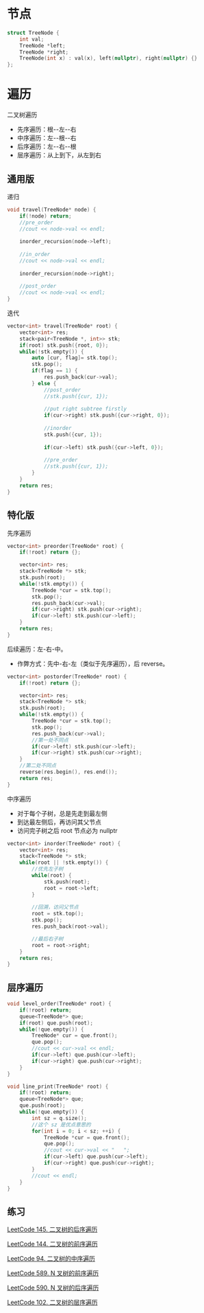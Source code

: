 # 节点

```cpp
struct TreeNode {
	int val;
	TreeNode *left;
	TreeNode *right;
	TreeNode(int x) : val(x), left(nullptr), right(nullptr) {}
};
```



# 遍历

二叉树遍历

- 先序遍历：根--左--右
- 中序遍历：左--根--右
- 后序遍历：左--右--根
- 层序遍历：从上到下，从左到右



## 通用版

递归

```cpp
void travel(TreeNode* node) {
	if(!node) return;
    //pre_order
    //cout << node->val << endl;
    
	inorder_recursion(node->left);
    
    //in_order
	//cout << node->val << endl;
    
	inorder_recursion(node->right);
    
    //post_order
    //cout << node->val << endl;
}
```

迭代

```cpp
vector<int> travel(TreeNode* root) {
    vector<int> res;
    stack<pair<TreeNode *, int>> stk;
    if(root) stk.push({root, 0});
    while(!stk.empty()) {
        auto [cur, flag]= stk.top();
        stk.pop();
        if(flag == 1) {
            res.push_back(cur->val);
        } else {
            //post_order
            //stk.push({cur, 1});
            
            //put right subtree firstly
            if(cur->right) stk.push({cur->right, 0});
            
            //inorder
            stk.push({cur, 1});
            
            if(cur->left) stk.push({cur->left, 0});
            
            //pre_order
            //stk.push({cur, 1});
        }
    }
    return res;
}
```



## 特化版

先序遍历

```cpp
vector<int> preorder(TreeNode* root) {
    if(!root) return {};

    vector<int> res;
    stack<TreeNode *> stk;
    stk.push(root);
    while(!stk.empty()) {
        TreeNode *cur = stk.top();
        stk.pop();
        res.push_back(cur->val);
        if(cur->right) stk.push(cur->right);
        if(cur->left) stk.push(cur->left);
    }
    return res;
}
```



后续遍历：左-右-中。

- 作弊方式：先中-右-左（类似于先序遍历），后 reverse。

```cpp
vector<int> postorder(TreeNode* root) {
    if(!root) return {};

    vector<int> res;
    stack<TreeNode *> stk;
    stk.push(root);
    while(!stk.empty()) {
        TreeNode *cur = stk.top();
        stk.pop();
        res.push_back(cur->val);
        //第一处不同点
        if(cur->left) stk.push(cur->left);
        if(cur->right) stk.push(cur->right);
    }
    //第二处不同点
    reverse(res.begin(), res.end());
    return res;
}
```



中序遍历

- 对于每个子树，总是先走到最左侧
- 到达最左侧后，再访问其父节点
- 访问完子树之后 root 节点必为 nullptr

```cpp
vector<int> inorder(TreeNode* root) {
    vector<int> res;
    stack<TreeNode *> stk;
    while(root || !stk.empty()) {
        //优先左子树
        while(root) {
            stk.push(root);
            root = root->left;
        }
        
        //回溯，访问父节点
        root = stk.top();
        stk.pop();
        res.push_back(root->val);

        //最后右子树
        root = root->right;
    }
    return res;
}
```



## 层序遍历

```cpp
void level_order(TreeNode* root) {
    if(!root) return;
    queue<TreeNode*> que;
    if(root) que.push(root);
	while(!que.empty()) {
		TreeNode* cur = que.front();
		que.pop();
        //cout << cur->val << endl;
		if(cur->left) que.push(cur->left);
		if(cur->right) que.push(cur->right);
	}
}

void line_print(TreeNode* root) {
	if(!root) return;
	queue<TreeNode*> que;
    que.push(root);
    while(!que.empty()) {
        int sz = q.size();
        //这个 sz 是优点意思的
        for(int i = 0; i < sz; ++i) {
            TreeNode *cur = que.front();
            que.pop();
            //cout << cur->val << "   ";
            if(cur->left) que.push(cur->left);
            if(cur->right) que.push(cur->right);
        }
        //cout << endl;
    }
}
```



## 练习

[LeetCode 145. 二叉树的后序遍历](https://leetcode.cn/problems/binary-tree-postorder-traversal/)

[LeetCode 144. 二叉树的前序遍历](https://leetcode.cn/problems/binary-tree-preorder-traversal/)

[LeetCode 94. 二叉树的中序遍历](https://leetcode.cn/problems/binary-tree-inorder-traversal/)

[LeetCode 589. N 叉树的前序遍历](https://leetcode.cn/problems/n-ary-tree-preorder-traversal/)

[LeetCode 590. N 叉树的后序遍历](https://leetcode.cn/problems/n-ary-tree-postorder-traversal/)

[LeetCode 102. 二叉树的层序遍历](https://leetcode.cn/problems/binary-tree-level-order-traversal/)


